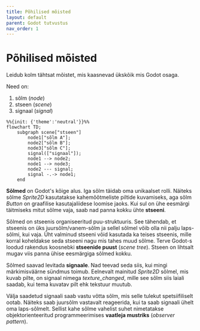 ```yaml
---
title: Põhilised mõisted
layout: default
parent: Godot tutvustus
nav_order: 1
---
```


# Põhilised mõisted

Leidub kolm tähtsat mõistet, mis kaasnevad ükskõik mis Godot osaga.

Need on:

1. sõlm (*node*)
2. stseen (*scene*)
3. signaal (*signal*)

```mermaid
%%{init: {'theme':'neutral'}}%%
flowchart TD;
    subgraph scene["stseen"]
        node1["sõlm A"];
        node2["sõlm B"];
        node3["sõlm C"];
        signal(["signaal"]);
        node1 --> node2;
        node1 --> node3;
        node2 --- signal;
        signal -.-> node1;
    end
```

**Sõlmed** on Godot's kõige alus. Iga sõlm täidab oma unikaalset rolli. Näiteks sõlme *Sprite2D* kasutatakse kahemõõtmeliste piltide kuvamiseks, aga sõlm *Button* on graafilise kasutajaliidese loomise jaoks. Kui sul on ühe eesmärgi täitmiseks mitut sõlme vaja, saab nad panna kokku ühte **stseeni**.

Sõlmed on stseenis organiseeritud puu-struktuuris. See tähendab, et stseenis on üks juursõlm/vanem-sõlm ja sellel sõlmel võib olla nii palju laps-sõlmi, kui vaja. Üht valminud stseeni võid kasutada ka teises stseenis, mille korral koheldakse seda stseeni nagu mis tahes muud sõlme. Terve Godot-s loodud rakendus koosnebki **stseenide puust** (*scene tree*). Stseen on lihtsalt mugav viis panna ühise eesmärgiga sõlmed kokku.

Sõlmed saavad levitada **signaale**. Nad teevad seda siis, kui mingi märkimisväärne sündmus toimub. Eelnevalt mainitud *Sprite2D* sõlmel, mis kuvab pilte, on signaal nimega *texture_changed*, mille see sõlm siis laiali saadab, kui tema kuvatav pilt ehk tekstuur muutub.

Välja saadetud signaali saab vastu võtta sõlm, mis selle tulekut spetsiifiliselt ootab. Näiteks saab juursõlm vastavalt reageerida, kui ta saab signaali ühelt oma laps-sõlmelt. Sellist kahe sõlme vahelist suhet nimetatakse objektorienteeritud programmeerimises **vaatleja mustriks** (*observer pattern*).